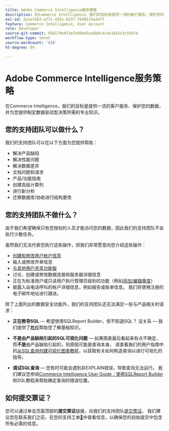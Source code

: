 ```yaml
---
title: Adobe Commerce Intelligence服务策略
description: 在Commerce Intelligence，我们的目标是提供一流的客户服务、保护您的数据，并为您提供制定数据驱动型决策所需的专业知识。
exl-id: 2e1ef4b3-a77c-4281-8337-fb90574a44f7
feature: Commerce Intelligence, User Account
role: Developer
source-git-commit: 958179e0f3efe08e65ea8b0c4c4e1015e3c5bb76
workflow-type: tm+mt
source-wordcount: '416'
ht-degree: 0%

---
```


# Adobe Commerce Intelligence服务策略

在Commerce Intelligence，我们的目标是提供一流的客户服务、保护您的数据，并为您提供制定数据驱动型决策所需的专业知识。

## 您的支持团队可以做什么？

我们的支持团队可以在以下方面为您提供帮助：

* 解决产品缺陷
* 解决性能问题
* 解决数据差异
* 文档问题和请求
* 产品/功能指南
* 创建高级计算列
* 进行新分析
* 迁移数据库/协助进行结构更改

## 您的支持团队不做什么？

由于我们希望确保只有您授权的人员才能访问您的数据，因此我们的支持团队不会执行少数任务。

虽然我们无法代表您执行这些操作，但我们非常愿意向您介绍这些操作：

* [创建和修改用户帐户信息](/docs/commerce-business-intelligence/mbi/administrator/user-mgmt/user-management.html)
* 输入或修改开单信息
* [与其他用户共享功能板](/docs/commerce-business-intelligence/mbi/build/dashboards/share-dashboard-with-users.html?lang=en)
* 讨论、创建或修改数据连接和服务器详细信息
* 正在为标准用户或只读用户执行管理员级别的功能（例如[添加/编辑量度](/docs/commerce-business-intelligence/mbi/build/reports/ess-manage-data-metrics.html)）
* 披露入站电话呼叫的帐户详细信息，例如报告或账单信息。 我们将使用注册的电子邮件地址进行跟进。

除了上面列出的数据安全功能外，我们的支持团队还无法满足一些与产品相关的请求：

* **正在教导SQL** — 希望使用SQLReport Builder，但不知道SQL？ 没关系 — 我们提供了[教程](/docs/commerce-business-intelligence/mbi/analyze/sql/sql-rpt-bldr.html)帮助您了解基础知识。

* **不是由产品缺陷引起的SQL可视化问题** — 如果图表最后看起来有点不确定，而&#x200B;**不是**&#x200B;由产品缺陷引起的，则原因可能是查询本身。 请查看我们的用户指南中的[从SQL查询创建可视化图表教程](/docs/commerce-business-intelligence/mbi/tutorials/create-visuals-from-sql.html)，以获取有关如何构造查询以进行可视化的指导。
* **调试SQL查询** — 您有时可能会遇到非EXPLAIN错误，导致查询无法运行。 我们建议您参阅[Commerce Intelligence User Guide：使用SQLReport Builder](/docs/commerce-business-intelligence/mbi/analyze/sql/sql-rpt-bldr.html)和SQL教程来帮助确定查询的错误位置。

## 如何提交票证？

您可以通过单击页面顶部的&#x200B;**提交票证**&#x200B;链接，向我们的支持团队[提交票证](/help/help-center-guide/help-center/magento-help-center-user-guide.md#submit-ticket)。 我们建议您在联系我们之前，在您的支持工单[&#128279;](/help/help-center-guide/help-center/magento-help-center-user-guide.md#info-in-support-ticket)中查看信息，以确保您的初始提交中包含所有必需的信息。
